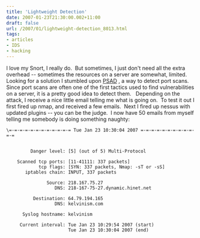 ```yaml
---
title: 'Lightweight Detection'
date: 2007-01-23T21:30:00.002+11:00
draft: false
url: /2007/01/lightweight-detection_8013.html
tags: 
- articles
- IDS
- hacking
---
```


I love my Snort, I really do.  But sometimes, I just don't need all the extra overhead -- sometimes the resources on a server are somewhat, limited.  Looking for a solution I stumbled upon [PSAD](http://www.cipherdyne.com/psad/) , a way to detect port scans.  Since port scans are often one of the first tactics used to find vulnerabilities on a server, it is a pretty good idea to detect them.   Depending on the attack, I receive a nice little email telling me what is going on.  To test it out I first fired up nmap, and received a few emails.  Next I fired up nessus with updated plugins -- you can be the judge.  I now have 50 emails from myself telling me somebody is doing something naughty:  
```
\=-=-=-=-=-=-=-=-=-=-=-= Tue Jan 23 10:30:04 2007 =-=-=-=-=-=-=-=-=-=-=-=


         Danger level: [5] (out of 5) Multi-Protocol

    Scanned tcp ports: [11-41111: 337 packets]
            tcp flags: [SYN: 337 packets, Nmap: -sT or -sS]
       iptables chain: INPUT, 337 packets

               Source: 218.167.75.27
                  DNS: 218-167-75-27.dynamic.hinet.net

          Destination: 64.79.194.165
                  DNS: kelvinism.com

      Syslog hostname: kelvinism

     Current interval: Tue Jan 23 10:29:54 2007 (start)
                       Tue Jan 23 10:30:04 2007 (end)
```